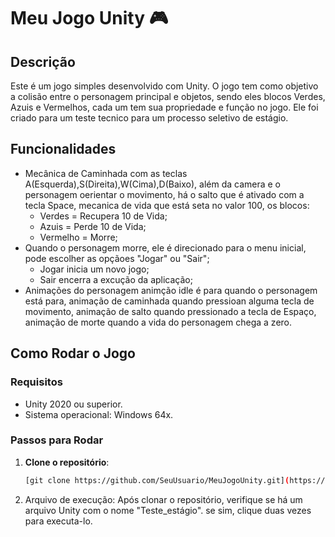 # Meu Jogo Unity 🎮

## Descrição

Este é um jogo simples desenvolvido com Unity. O jogo tem como objetivo a colisão entre o personagem principal e objetos, sendo eles blocos Verdes, Azuis e Vermelhos, cada um tem sua propriedade e função no jogo. Ele foi criado para um teste tecnico para um processo seletivo de estágio.

## Funcionalidades

- Mecânica de Caminhada com as teclas A(Esquerda),S(Direita),W(Cima),D(Baixo), além da camera e o personagem oerientar o movimento, há o salto que é ativado com a tecla Space, mecanica de vida que está seta no valor 100, os blocos:
    - Verdes = Recupera 10 de Vida;
    - Azuis = Perde 10 de Vida;
    - Vermelho = Morre;
- Quando o personagem morre, ele é direcionado para o menu inicial, pode escolher as opçãoes "Jogar" ou "Sair";
    - Jogar inicia um novo jogo;
    - Sair encerra a excução da aplicação;
- Animações do personagem animção idle é para quando o personagem está para, animação de caminhada quando pressioan alguma tecla de movimento, animação de salto quando pressionado a tecla de Espaço, animação de morte quando a vida do personagem chega a zero.


## Como Rodar o Jogo

### Requisitos

- Unity 2020 ou superior.
- Sistema operacional: Windows 64x.

### Passos para Rodar

1. **Clone o repositório**:
   ```bash
   [git clone https://github.com/SeuUsuario/MeuJogoUnity.git](https://github.com/Tewdric/MeuJogoUnity)
2. Arquivo de execução:
  Após clonar o repositório, verifique se há um arquivo Unity com o nome "Teste_estágio". se sim, clique duas vezes para executa-lo.

  
